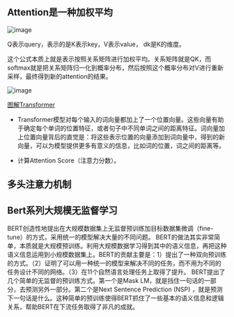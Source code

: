 ## Attention是一种加权平均
![image](https://github.com/user-attachments/assets/dca1f0f9-c1f3-44f3-a66f-93202a55f851)

Q表示query，表示的是K表示key，V表示value， dk是K的维度。

这个公式本质上就是表示按照关系矩阵进行加权平均。关系矩阵就是QK，而softmax就是把关系矩阵归一化到概率分布，然后按照这个概率分布对V进行重新采样，最终得到新的attention的结果。

![image](https://github.com/user-attachments/assets/e9063fc4-b49b-4a21-9a81-01e9be128d60)

[图解Transformer](https://github.com/datawhalechina/learn-nlp-with-transformers/blob/main/docs/%E7%AF%87%E7%AB%A02-Transformer%E7%9B%B8%E5%85%B3%E5%8E%9F%E7%90%86/2.2-%E5%9B%BE%E8%A7%A3transformer.md)
- Transformer模型对每个输入的词向量都加上了一个位置向量。这些向量有助于确定每个单词的位置特征，或者句子中不同单词之间的距离特征。词向量加上位置向量背后的直觉是：将这些表示位置的向量添加到词向量中，得到的新向量，可以为模型提供更多有意义的信息，比如词的位置，词之间的距离等。

- 计算Attention Score（注意力分数）。

## 多头注意力机制

## Bert系列大规模无监督学习

BERT创造性地提出在大规模数据集上无监督预训练加目标数据集微调（fine-tune）的方式，采用统一的模型解决大量的不同问题。
BERT的做法其实非常简单，本质就是大规模预训练。利用大规模数据学习得到其中的语义信息，再把这种语义信息运用到小规模数据集上。BERT的贡献主要是：1）提出了一种双向预训练的方式。（2）证明了可以用一种统一的模型来解决不同的任务，而不用为不同的任务设计不同的网络。（3）在11个自然语言处理任务上取得了提升。
BERT提出了几个简单的无监督的预训练方式。第一个是Mask LM，就是挡住一句话的一部分，去预测另外一部分。第二个是Next Sentence Prediction (NSP) ，就是预测下一句话是什么。这种简单的预训练使得BERT抓住了一些基本的语义信息和逻辑关系，帮助BERT在下流任务取得了非凡的成就。
